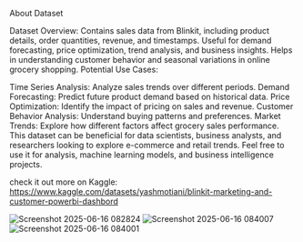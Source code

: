 About Dataset

Dataset Overview: Contains sales data from Blinkit, including product details, order quantities, revenue, and timestamps. Useful for demand forecasting, price optimization, trend analysis, and business insights. Helps in understanding customer behavior and seasonal variations in online grocery shopping. Potential Use Cases:

Time Series Analysis: Analyze sales trends over different periods.
Demand Forecasting: Predict future product demand based on historical data.
Price Optimization: Identify the impact of pricing on sales and revenue.
Customer Behavior Analysis: Understand buying patterns and preferences.
Market Trends: Explore how different factors affect grocery sales performance. This dataset can be beneficial for data scientists, business analysts, and researchers looking to explore e-commerce and retail trends. Feel free to use it for analysis, machine learning models, and business intelligence projects.

check it out more on Kaggle: https://www.kaggle.com/datasets/yashmotiani/blinkit-marketing-and-customer-powerbi-dashbord

![Screenshot 2025-06-16 082824](https://github.com/user-attachments/assets/6926e102-d4f3-4c10-ad99-793762d631c2)
![Screenshot 2025-06-16 084007](https://github.com/user-attachments/assets/97b6fd34-22d6-420d-919c-315980fce27d)
![Screenshot 2025-06-16 084001](https://github.com/user-attachments/assets/ced36c0d-7ca5-49fa-acfb-0cf77f894973)
